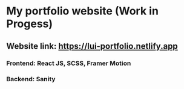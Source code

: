 # My portfolio website (Work in Progess)

## Website link: https://lui-portfolio.netlify.app

### Frontend: React JS, SCSS, Framer Motion

### Backend: Sanity
